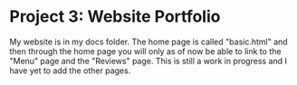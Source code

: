 # Project 3: Website Portfolio

My website is in my docs folder. The home page is called "basic.html" and then through the home page you will only as of now be able to link to the "Menu" page and the "Reviews" page. This is still a work in progress and I have yet to add the other pages. 
